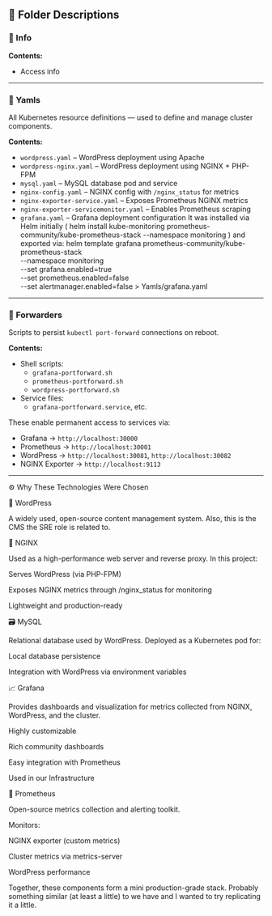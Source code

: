 ## 📂 Folder Descriptions

### 📁 Info

**Contents:**
- Access info
---

### 📁 Yamls

All Kubernetes resource definitions — used to define and manage cluster components.

**Contents:**
- `wordpress.yaml` – WordPress deployment using Apache
- `wordpress-nginx.yaml` – WordPress deployment using NGINX + PHP-FPM
- `mysql.yaml` – MySQL database pod and service
- `nginx-config.yaml` – NGINX config with `/nginx_status` for metrics
- `nginx-exporter-service.yaml` – Exposes Prometheus NGINX metrics
- `nginx-exporter-servicemonitor.yaml` – Enables Prometheus scraping
- `grafana.yaml` – Grafana deployment configuration
It was installed via Helm initially ( helm install kube-monitoring prometheus-community/kube-prometheus-stack --namespace monitoring )
and exported via:
helm template grafana prometheus-community/kube-prometheus-stack \
  --namespace monitoring \
  --set grafana.enabled=true \
  --set prometheus.enabled=false \
  --set alertmanager.enabled=false > Yamls/grafana.yaml

---

### 📁 Forwarders

Scripts to persist `kubectl port-forward` connections on reboot.

**Contents:**
- Shell scripts:  
  - `grafana-portforward.sh`  
  - `prometheus-portforward.sh`  
  - `wordpress-portforward.sh`
- Service files:  
  - `grafana-portforward.service`, etc.

These enable permanent access to services via:
- Grafana → `http://localhost:30000`
- Prometheus → `http://localhost:30001`
- WordPress → `http://localhost:30081`, `http://localhost:30082`
- NGINX Exporter → `http://localhost:9113`

---

⚙️ Why These Technologies Were Chosen

📘 WordPress

A widely used, open-source content management system. Also, this is the CMS the SRE role is related to. 

🧱 NGINX

Used as a high-performance web server and reverse proxy. In this project:

Serves WordPress (via PHP-FPM)

Exposes NGINX metrics through /nginx_status for monitoring

Lightweight and production-ready

🗃️ MySQL

Relational database used by WordPress. Deployed as a Kubernetes pod for:

Local database persistence

Integration with WordPress via environment variables

📈 Grafana

Provides dashboards and visualization for metrics collected from NGINX, WordPress, and the cluster.

Highly customizable

Rich community dashboards

Easy integration with Prometheus

Used in our Infrastructure

📡 Prometheus

Open-source metrics collection and alerting toolkit. 

Monitors:

NGINX exporter (custom metrics)

Cluster metrics via metrics-server

WordPress performance

Together, these components form a mini production-grade stack. Probably something similar (at least a little) to we have and I wanted to try replicating it a little.
